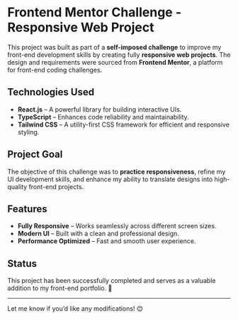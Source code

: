 # Frontend Mentor Challenge - Responsive Web Project  

This project was built as part of a **self-imposed challenge** to improve my front-end development skills by creating fully **responsive web projects**. The design and requirements were sourced from **Frontend Mentor**, a platform for front-end coding challenges.  

## Technologies Used  

- **React.js** – A powerful library for building interactive UIs.
- **TypeScript** – Enhances code reliability and maintainability.  
- **Tailwind CSS** – A utility-first CSS framework for efficient and responsive styling.  

## Project Goal  

The objective of this challenge was to **practice responsiveness**, refine my UI development skills, and enhance my ability to translate designs into high-quality front-end projects.  

## Features  

- **Fully Responsive** – Works seamlessly across different screen sizes.  
- **Modern UI** – Built with a clean and professional design.  
- **Performance Optimized** – Fast and smooth user experience.  

## Status  

This project has been successfully completed and serves as a valuable addition to my front-end portfolio. 🚀  

---  

Let me know if you’d like any modifications! 😊  
